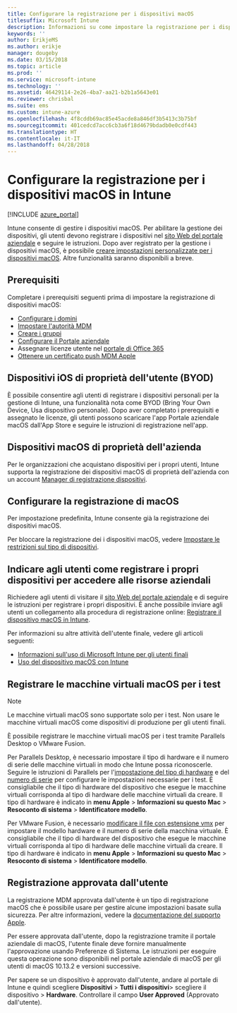 ```yaml
---
title: Configurare la registrazione per i dispositivi macOS
titlesuffix: Microsoft Intune
description: Informazioni su come impostare la registrazione per i dispositivi macOS in Intune.
keywords: ''
author: ErikjeMS
ms.author: erikje
manager: dougeby
ms.date: 03/15/2018
ms.topic: article
ms.prod: ''
ms.service: microsoft-intune
ms.technology: ''
ms.assetid: 46429114-2e26-4ba7-aa21-b2b1a5643e01
ms.reviewer: chrisbal
ms.suite: ems
ms.custom: intune-azure
ms.openlocfilehash: 4f8cddb69ac85e45acde8a846df3b5413c3b75bf
ms.sourcegitcommit: 401cedcd7acc6cb3a6f18d4679bdadb0e0cdf443
ms.translationtype: HT
ms.contentlocale: it-IT
ms.lasthandoff: 04/28/2018
---
```

# <a name="set-up-enrollment-for-macos-devices-in-intune"></a>Configurare la registrazione per i dispositivi macOS in Intune

[!INCLUDE [azure_portal](./includes/azure_portal.md)]

Intune consente di gestire i dispositivi macOS. Per abilitare la gestione dei dispositivi, gli utenti devono registrare i dispositivi nel [sito Web del portale aziendale](http://portal.manage.microsoft.com) e seguire le istruzioni. Dopo aver registrato per la gestione i dispositivi macOS, è possibile [creare impostazioni personalizzate per i dispositivi macOS](custom-settings-macos.md). Altre funzionalità saranno disponibili a breve.

## <a name="prerequisites"></a>Prerequisiti

Completare i prerequisiti seguenti prima di impostare la registrazione di dispositivi macOS:

- [Configurare i domini](custom-domain-name-configure.md)
- [Impostare l'autorità MDM](mdm-authority-set.md)
- [Creare i gruppi](https://docs.microsoft.com/intune-classic/get-started/start-with-a-paid-subscription-to-microsoft-intune-step-5)
- [Configurare il Portale aziendale](company-portal-app.md)
- Assegnare licenze utente nel [portale di Office 365](http://go.microsoft.com/fwlink/p/?LinkId=698854)
- [Ottenere un certificato push MDM Apple](apple-mdm-push-certificate-get.md)

## <a name="user-owned-ios-devices-byod"></a>Dispositivi iOS di proprietà dell'utente (BYOD)

È possibile consentire agli utenti di registrare i dispositivi personali per la gestione di Intune, una funzionalità nota come BYOD (Bring Your Own Device, Usa dispositivo personale). Dopo aver completato i prerequisiti e assegnato le licenze, gli utenti possono scaricare l'app Portale aziendale macOS dall'App Store e seguire le istruzioni di registrazione nell'app.

## <a name="company-owned-ios-devices"></a>Dispositivi macOS di proprietà dell'azienda
Per le organizzazioni che acquistano dispositivi per i propri utenti, Intune supporta la registrazione dei dispositivi macOS di proprietà dell'azienda con un account [Manager di registrazione dispositivi](device-enrollment-manager-enroll.md).

## <a name="set-up-macos-enrollment"></a>Configurare la registrazione di macOS

Per impostazione predefinita, Intune consente già la registrazione dei dispositivi macOS.

Per bloccare la registrazione dei i dispositivi macOS, vedere [Impostare le restrizioni sul tipo di dispositivi](enrollment-restrictions-set.md).

## <a name="tell-your-users-how-to-enroll-their-devices-to-access-company-resources"></a>Indicare agli utenti come registrare i propri dispositivi per accedere alle risorse aziendali

Richiedere agli utenti di visitare il [sito Web del portale aziendale](https://portal.manage.microsoft.com) e di seguire le istruzioni per registrare i propri dispositivi. È anche possibile inviare agli utenti un collegamento alla procedura di registrazione online: [Registrare il dispositivo macOS in Intune](https://docs.microsoft.com/intune-user-help/enroll-your-device-in-intune-macos).

Per informazioni su altre attività dell'utente finale, vedere gli articoli seguenti:

- [Informazioni sull'uso di Microsoft Intune per gli utenti finali](end-user-educate.md)
- [Uso del dispositivo macOS con Intune](/intune-user-help/using-your-macos-device-with-intune)

## <a name="enroll-virtual-macos-machines-for-testing"></a>Registrare le macchine virtuali macOS per i test

> [!NOTE]
> Le macchine virtuali macOS sono supportate solo per i test. Non usare le macchine virtuali macOS come dispositivi di produzione per gli utenti finali. 

È possibile registrare le macchine virtuali macOS per i test tramite Parallels Desktop o VMware Fusion. 

Per Parallels Desktop, è necessario impostare il tipo di hardware e il numero di serie delle macchine virtuali in modo che Intune possa riconoscerle. Seguire le istruzioni di Parallels per l'[impostazione del tipo di hardware](http://kb.parallels.com/123594) e del [numero di serie](http://kb.parallels.com/123455) per configurare le impostazioni necessarie per i test. È consigliabile che il tipo di hardware del dispositivo che esegue le macchine virtuali corrisponda al tipo di hardware delle macchine virtuali da creare. Il tipo di hardware è indicato in **menu Apple** > **Informazioni su questo Mac** > **Resoconto di sistema** > **Identificatore modello**. 

Per VMware Fusion, è necessario [modificare il file con estensione vmx](https://kb.vmware.com/s/article/1014782) per impostare il modello hardware e il numero di serie della macchina virtuale. È consigliabile che il tipo di hardware del dispositivo che esegue le macchine virtuali corrisponda al tipo di hardware delle macchine virtuali da creare. Il tipo di hardware è indicato in **menu Apple** > **Informazioni su questo Mac** > **Resoconto di sistema** > **Identificatore modello**. 

## <a name="user-approved-enrollment"></a>Registrazione approvata dall'utente

La registrazione MDM approvata dall'utente è un tipo di registrazione macOS che è possibile usare per gestire alcune impostazioni basate sulla sicurezza. Per altre informazioni, vedere la [documentazione del supporto Apple](https://support.apple.com/HT208019).

Per essere approvata dall'utente, dopo la registrazione tramite il portale aziendale di macOS, l'utente finale deve fornire manualmente l'approvazione usando Preferenze di Sistema. Le istruzioni per eseguire questa operazione sono disponibili nel portale aziendale di macOS per gli utenti di macOS 10.13.2 e versioni successive.

Per sapere se un dispositivo è approvato dall'utente, andare al portale di Intune e quindi scegliere **Dispositivi** > **Tutti i dispositivi**> scegliere il dispositivo > **Hardware**. Controllare il campo **User Approved** (Approvato dall'utente).